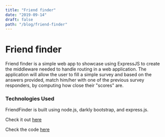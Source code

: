 ```yaml
---
title: "Friend finder"
date: "2019-09-14"
draft: false
path: "/blog/friend-finder"
---
```


# Friend finder

Friend finder is a simple web app to showcase using ExpressJS to create the middleware needed to handle routing in a web 
application. The application will allow the user to fill a simple survey and based on the answers provided, match him/her
with one of the previous survey responders, by computing how close their "scores" are.


### Technologies Used

FriendFinder is built using node.js, darkly bootstrap, and express.js.  

Check it out [here](https://shielded-cliffs-35703.herokuapp.com/)

Check the code [here](https://github.com/jmrada14/friend-finder) 

